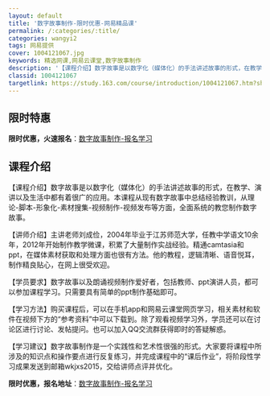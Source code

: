 ```yaml
---
layout: default
title: '数字故事制作-限时优惠-网易精品课'
permalink: /:categories/:title/
categories: wangyi2
tags: 网易提供
cover: 1004121067.jpg
keywords: 精选网课,网易云课堂,数字故事制作
description: '【课程介绍】数字故事是以数字化（媒体化）的手法讲述故事的形式，在教学、演讲以及生活中都有着很广的应用。本课程从现有数字故'
classid: 1004121067
targetlink: https://study.163.com/course/introduction/1004121067.htm?share=1&shareId=1025206652&utm_campaign=share&utm_medium=iphoneShare&utm_source=&utm_u=1025206652
---
```


## 限时特惠

**限时优惠，火速报名**：[数字故事制作-报名学习](https://study.163.com/course/introduction/1004121067.htm?share=1&shareId=1025206652&utm_campaign=share&utm_medium=iphoneShare&utm_source=&utm_u=1025206652)

## 课程介绍

【课程介绍】数字故事是以数字化（媒体化）的手法讲述故事的形式，在教学、演讲以及生活中都有着很广的应用。本课程从现有数字故事中总结经验教训，从理论-脚本-形象化-素材搜集-视频制作-视频发布等方面，全面系统的教您制作数字故事。



【讲师介绍】主讲老师刘成俭，2004年毕业于江苏师范大学，任教中学语文10余年，2012年开始制作教学微课，积累了大量制作实战经验。精通camtasia和ppt，在媒体素材获取和处理方面也很有方法。他的教程，逻辑清晰、语音悦耳，制作精良贴心，在网上很受欢迎。



【学员要求】数字故事以及朗诵视频制作爱好者，包括教师、ppt演讲人员，都可以参加课程学习。只需要具有简单的ppt制作基础即可。



【学习方法】购买课程后，可以在手机app和网易云课堂网页学习，相关素材和软件在视频下方的“参考资料”中可以下载到。除了观看视频学习外，学员还可以在讨论区进行讨论、发帖提问。也可以加入QQ交流群获得即时的答疑解惑。



【学习建议】数字故事制作是一个实践性和艺术性很强的形式。大家要将课程中所涉及的知识点和操作要点进行反复练习，并完成课程中的“课后作业”，将阶段性学习成果发送到邮箱wkjxs2015，交给讲师点评并优化。

**限时优惠，报名地址**：[数字故事制作-报名学习](https://study.163.com/course/introduction/1004121067.htm?share=1&shareId=1025206652&utm_campaign=share&utm_medium=iphoneShare&utm_source=&utm_u=1025206652)

